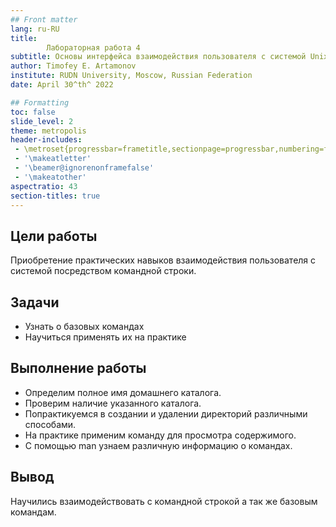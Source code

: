 ```yaml
---
## Front matter
lang: ru-RU
title: 
        Лабораторная работа 4
subtitle: Основы интерфейса взаимодействия пользователя с системой Unix на уровне командной строки
author: Timofey E. Artamonov
institute: RUDN University, Moscow, Russian Federation
date: April 30^th^ 2022

## Formatting
toc: false
slide_level: 2
theme: metropolis
header-includes: 
 - \metroset{progressbar=frametitle,sectionpage=progressbar,numbering=fraction}
 - '\makeatletter'
 - '\beamer@ignorenonframefalse'
 - '\makeatother'
aspectratio: 43
section-titles: true
---
```


## Цели работы

Приобретение практических навыков взаимодействия пользователя с системой посредством командной строки.

## Задачи

* Узнать о базовых командах
* Научиться применять их на практике

## Выполнение работы

* Определим полное имя домашнего каталога.
* Проверим наличие указанного каталога.
* Попрактикуемся в создании и удалении директорий различными способами.
* На практике применим команду для просмотра содержимого.
* С помощью man узнаем различную информацию о командах.

## Вывод

Научились взаимодействовать с командной строкой а так же базовым командам.


